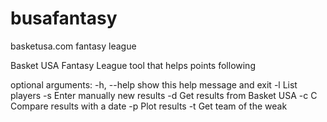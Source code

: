 # busafantasy
basketusa.com fantasy league 

Basket USA Fantasy League tool that helps points following

optional arguments:
  -h, --help  show this help message and exit
  -l          List players
  -s          Enter manually new results
  -d          Get results from Basket USA
  -c C        Compare results with a date
  -p          Plot results
  -t          Get team of the weak
